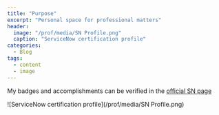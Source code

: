 ```yaml
---
title: "Purpose"
excerpt: "Personal space for professional matters"
header:
  image: "/prof/media/SN Profile.png"
  caption: "ServiceNow certification profile"
categories:
  - Blog
tags:
  - content
  - image
---
```


My badges and accomplishments can be verified in the [official SN page](https://tinyurl.com/miguelgglez)

![ServiceNow certification profile](/prof/media/SN Profile.png)


